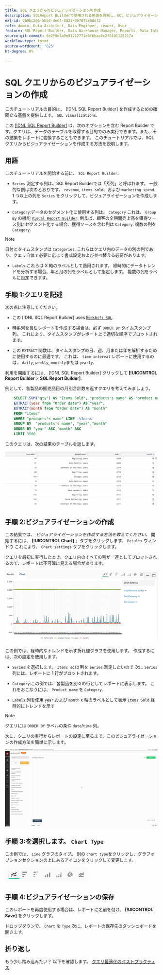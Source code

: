 ```yaml
---
title: SQL クエリからのビジュアライゼーションの作成
description: SQLReport Builderで使用される用語を理解し、SQL ビジュアライゼーションを作成するための基盤を確立する方法を説明します。
exl-id: 9b9bc205-5b64-4e64-8d23-057072e5dd72
role: Admin, Data Architect, Data Engineer, Leader, User
feature: SQL Report Builder, Data Warehouse Manager, Reports, Data Integration
source-git-commit: 6e2f9e4a9e91212771e6f6baa8c2f8101125217a
workflow-type: tm+mt
source-wordcount: '625'
ht-degree: 0%

---
```


# SQL クエリからのビジュアライゼーションの作成

このチュートリアルの目的は、 [!DNL SQL Report Builder] を作成するための確固たる基盤を提供します。 `SQL visualizations`.

この [[!DNL SQL Report Builder]](../data-analyst/dev-reports/sql-rpt-bldr.md) は、次のオプションを含む Report Builder です。クエリは、データのテーブルを取得する目的でのみ実行できます。また、その結果をレポートに変換することもできます。 このチュートリアルでは、SQL クエリからビジュアライゼーションを作成する方法を説明します。

## 用語

このチュートリアルを開始する前に、 `SQL Report Builder`.

- `Series`:測定する列は、SQLReport Builderでは「系列」と呼ばれます。 一般的な例は次のとおりです。 `revenue`, `items sold`、および `marketing spend`. 1 つ以上の列を `Series` をクリックして、ビジュアライゼーションを作成します。

- `Category`:データのセグメント化に使用する列は、 `Category` これは、 `Group By` の機能 [`Visual Report Builder`](../data-user/reports/ess-rpt-build-visual.md). 例えば、顧客の全期間売上高を獲得ソース別にセグメント化する場合、獲得ソースを含む列は `Category`. 複数の列を `Category`.

>[!NOTE]
>
>日付とタイムスタンプは `Categories`. これらはクエリ内のデータの別の列であり、クエリ自体で必要に応じて書式設定および並べ替える必要があります。

- `Labels`:これらは X 軸のラベルとして適用されます。 経時的にデータトレンドを分析する場合、年と月の列をラベルとして指定します。 複数の列をラベルに設定できます。

## 手順 1:クエリを記述

次の点に注意してください。

- この [!DNL SQL Report Builder] uses [`Redshift SQL`](https://docs.aws.amazon.com/redshift/latest/dg/c_redshift-and-postgres-sql.html).

- 時系列を含むレポートを作成する場合は、必ず `ORDER BY` タイムスタンプ列。 これにより、タイムスタンプがレポート上で適切な順序でプロットされます。

- この `EXTRACT` 関数は、タイムスタンプの日、週、月または年を解析するために使用するのに最適です。 これは、 `time interval` レポートに使用するのは、 `daily`, `weekly`, `monthly`または `yearly`.

利用を開始するには、 [!DNL SQL Report Builder] クリックして **[!UICONTROL Report Builder** > **SQL Report Builder]**.

例として、各製品の販売品目の月別合計数を返すクエリを考えてみましょう。

```sql
    SELECT SUM("qty") AS "Items Sold", "products's name" AS "product name",
    EXTRACT(year from "Order date") AS "year",
    EXTRACT(month from "Order date") AS "month"
    FROM "items"
    WHERE "products's name" LIKE '%Jeans'
    GROUP BY  "products's name", "year","month"
    ORDER BY "year" ASC,"month" ASC
    LIMIT 3500
```

このクエリは、次の結果のテーブルを返します。

![](../assets/SQL_results_table.png)

## 手順 2:ビジュアライゼーションの作成

この結果では、 *ビジュアライゼーションを作成する方法を教えてください。* 開始するには、 **[!UICONTROL Chart]** 」タブをクリックします。 `Results` ウィンドウ これにより、 `Chart settings` タブをクリックします。

クエリを最初に実行したとき、クエリ内のすべての列が一連としてプロットされるので、レポートは不可確に見える場合があります。

![](../assets/SQL_initial_report_results.png)

この例では、経時的なトレンドを示す折れ線グラフを使用します。 作成するには、次の設定を使用します。

- `Series`:を選択します。 `Items sold` 列を `Series` 測定したいので 次に `Series` 列には、レポートに 1 行がプロットされます。

- `Category`:この例では、各製品を別々の行としてレポートに表示します。 これをおこなうには、 `Product name` を `Category`.

- `Labels`:列を使用 `year` および `month` x 軸のラベルとして表示 `Items Sold` 経時的にトレンドを示す

>[!NOTE]
>
>クエリには `ORDER BY` ラベルの条件 `date`/`time` 列。

次に、クエリの実行からレポートの設定に至るまで、このビジュアライゼーションの作成方法を簡単に示します。

![](../assets/SQL_report_settings.gif)

## 手順 3:を選択します。 `Chart Type`

この例では、 `Line` グラフのタイプ。 別の `chart type`をクリックし、グラフオプションセクションの上にあるアイコンをクリックして変更します。

![](../assets/Chart_types.png)

## 手順 4:ビジュアライゼーションの保存

このレポートを再度使用する場合は、レポートに名前を付け、 **[!UICONTROL Save]** をクリックします。

ドロップダウンで、 `Chart` を `Type` 次に、レポートの保存先のダッシュボードを開きます。

## 折り返し

もう少し踏み込みたい？ 以下を確認します。 [クエリ最適化のベストプラクティス](../best-practices/optimizing-your-sql-queries.md).
